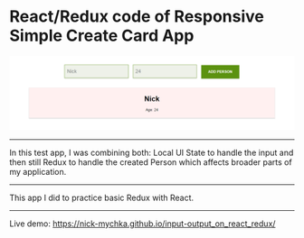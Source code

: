 # React/Redux code of Responsive Simple Create Card App
![cover for app](https://github.com/nick-mychka/input-output_on_react_redux_code/blob/master/cover-repo.png "Cover of simple app")

* * *
In this test app, I was combining both: Local UI State to handle the input and then still Redux to handle the created Person which affects broader parts of my application.

- - -
This app I did to practice basic Redux with React.

- - -
Live demo: https://nick-mychka.github.io/input-output_on_react_redux/
